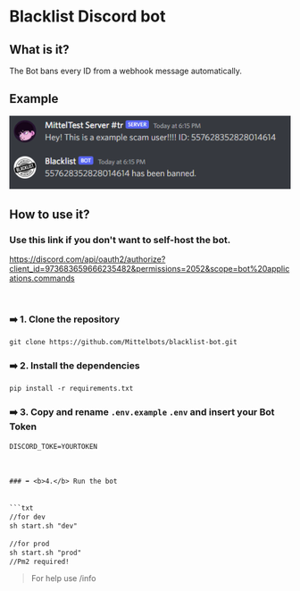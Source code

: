 # Blacklist Discord bot

## <b>What is it?</b>
The Bot bans every ID from a webhook message automatically.

## <b>Example</b>

<img src="git/img/example.png">
<br>

## <b>How to use it?</b>

### <b>Use this link if you don't want to self-host the bot.</b>

https://discord.com/api/oauth2/authorize?client_id=973683659666235482&permissions=2052&scope=bot%20applications.commands

<br>

### ➡️ <b>1.</b> Clone the repository

```txt
git clone https://github.com/Mittelbots/blacklist-bot.git
```

### ➡️ <b>2.</b> Install the dependencies

```txt
pip install -r requirements.txt
```

### ➡️ <b>3.</b> Copy and rename `.env.example` `.env` and insert your Bot Token

```txt
DISCORD_TOKE=YOURTOKEN
```

```


### ➡️ <b>4.</b> Run the bot


```txt
//for dev
sh start.sh "dev"

//for prod
sh start.sh "prod"
//Pm2 required!
```


> For help use /info
